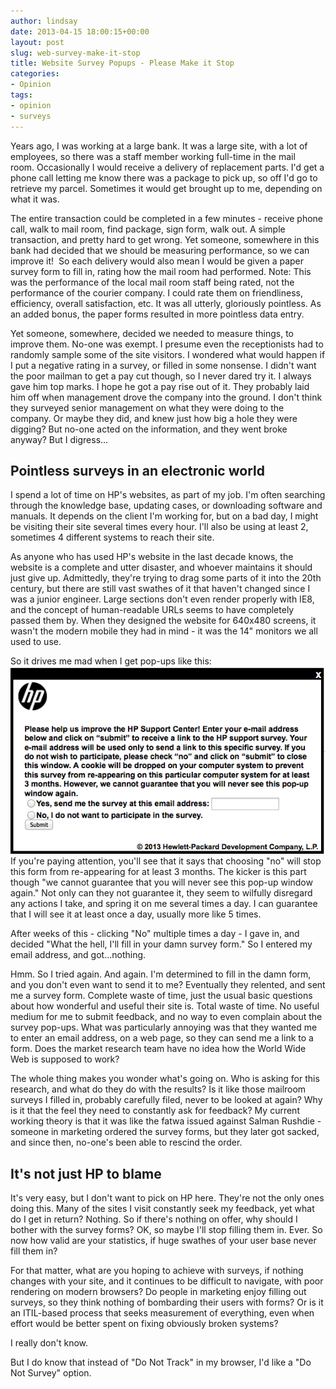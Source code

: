```yaml
---
author: lindsay
date: 2013-04-15 18:00:15+00:00
layout: post
slug: web-survey-make-it-stop
title: Website Survey Popups - Please Make it Stop
categories:
- Opinion
tags:
- opinion
- surveys
---
```


Years ago, I was working at a large bank. It was a large site, with a lot of employees, so there was a staff member working full-time in the mail room. Occasionally I would receive a delivery of replacement parts. I'd get a phone call letting me know there was a package to pick up, so off I'd go to retrieve my parcel. Sometimes it would get brought up to me, depending on what it was.

The entire transaction could be completed in a few minutes - receive phone call, walk to mail room, find package, sign form, walk out. A simple transaction, and pretty hard to get wrong. Yet someone, somewhere in this bank had decided that we should be measuring performance, so we can improve it!  So each delivery would also mean I would be given a paper survey form to fill in, rating how the mail room had performed. Note: This was the performance of the local mail room staff being rated, not the performance of the courier company. I could rate them on friendliness, efficiency, overall satisfaction, etc. It was all utterly, gloriously pointless. As an added bonus, the paper forms resulted in more pointless data entry.

Yet someone, somewhere, decided we needed to measure things, to improve them. No-one was exempt. I presume even the receptionists had to randomly sample some of the site visitors. I wondered what would happen if I put a negative rating in a survey, or filled in some nonsense. I didn't want the poor mailman to get a pay cut though, so I never dared try it. I always gave him top marks. I hope he got a pay rise out of it. They probably laid him off when management drove the company into the ground. I don't think they surveyed senior management on what they were doing to the company. Or maybe they did, and knew just how big a hole they were digging? But no-one acted on the information, and they went broke anyway? But I digress...

## Pointless surveys in an electronic world

I spend a lot of time on HP's websites, as part of my job. I'm often searching through the knowledge base, updating cases, or downloading software and manuals. It depends on the client I'm working for, but on a bad day, I might be visiting their site several times every hour. I'll also be using at least 2, sometimes 4 different systems to reach their site.

As anyone who has used HP's website in the last decade knows, the website is a complete and utter disaster, and whoever maintains it should just give up. Admittedly, they're trying to drag some parts of it into the 20th century, but there are still vast swathes of it that haven't changed since I was a junior engineer. Large sections don't even render properly with IE8, and the concept of human-readable URLs seems to have completely passed them by. When they designed the website for 640x480 screens, it wasn't the modern mobile they had in mind - it was the 14" monitors we all used to use.

So it drives me mad when I get pop-ups like this:
[![hp_survey_popup](/assets/2013/04/hp_survey_popup.png)](/assets/2013/04/hp_survey_popup.png)
If you're paying attention, you'll see that it says that choosing "no" will stop this form from re-appearing for at least 3 months. The kicker is this part though "we cannot guarantee that you will never see this pop-up window again." Not only can they not guarantee it, they seem to wilfully disregard any actions I take, and spring it on me several times a day. I can guarantee that I will see it at least once a day, usually more like 5 times.

After weeks of this - clicking "No" multiple times a day - I gave in, and decided "What the hell, I'll fill in your damn survey form." So I entered my email address, and got...nothing.

Hmm. So I tried again. And again. I'm determined to fill in the damn form, and you don't even want to send it to me? Eventually they relented, and sent me a survey form. Complete waste of time, just the usual basic questions about how wonderful and useful their site is. Total waste of time. No useful medium for me to submit feedback, and no way to even complain about the survey pop-ups. What was particularly annoying was that they wanted me to enter an email address, on a web page, so they can send me a link to a form. Does the market research team have no idea how the World Wide Web is supposed to work?

The whole thing makes you wonder what's going on. Who is asking for this research, and what do they do with the results? Is it like those mailroom surveys I filled in, probably carefully filed, never to be looked at again? Why is it that the feel they need to constantly ask for feedback? My current working theory is that it was like the fatwa issued against Salman Rushdie - someone in marketing ordered the survey forms, but they later got sacked, and since then, no-one's been able to rescind the order.

## It's not just HP to blame

It's very easy, but I don't want to pick on HP here. They're not the only ones doing this. Many of the sites I visit constantly seek my feedback, yet what do I get in return? Nothing. So if there's nothing on offer, why should I bother with the survey forms? OK, so maybe I'll stop filling them in. Ever. So now how valid are your statistics, if huge swathes of your user base never fill them in?

For that matter, what are you hoping to achieve with surveys, if nothing changes with your site, and it continues to be difficult to navigate, with poor rendering on modern browsers? Do people in marketing enjoy filling out surveys, so they think nothing of bombarding their users with forms? Or is it an ITIL-based process that seeks measurement of everything, even when effort would be better spent on fixing obviously broken systems?

I really don't know.

But I do know that instead of "Do Not Track" in my browser, I'd like a "Do Not Survey" option.
